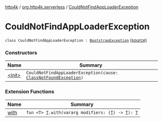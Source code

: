 [http4k](../../index.md) / [org.http4k.serverless](../index.md) / [CouldNotFindAppLoaderException](./index.md)

# CouldNotFindAppLoaderException

`class CouldNotFindAppLoaderException : `[`BootstrapException`](../-bootstrap-exception/index.md) [(source)](https://github.com/http4k/http4k/blob/master/http4k-serverless-lambda/src/main/kotlin/org/http4k/serverless/BootstrapAppLoader.kt#L7)

### Constructors

| Name | Summary |
|---|---|
| [&lt;init&gt;](-init-.md) | `CouldNotFindAppLoaderException(cause: `[`ClassNotFoundException`](https://docs.oracle.com/javase/9/docs/api/java/lang/ClassNotFoundException.html)`)` |

### Extension Functions

| Name | Summary |
|---|---|
| [with](../../org.http4k.core/with.md) | `fun <T> `[`T`](../../org.http4k.core/with.md#T)`.with(vararg modifiers: (`[`T`](../../org.http4k.core/with.md#T)`) -> `[`T`](../../org.http4k.core/with.md#T)`): `[`T`](../../org.http4k.core/with.md#T) |
